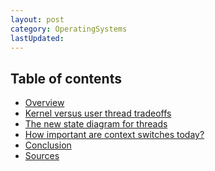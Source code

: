 ```yaml
---
layout: post
category: OperatingSystems
lastUpdated:
---
```



## Table of contents
- [Overview](#overview)
- [Kernel versus user thread tradeoffs]()
- [The new state diagram for threads]()
- [How important are context switches today?]()
- [Conclusion](#conclusion)
- [Sources](#sources)

